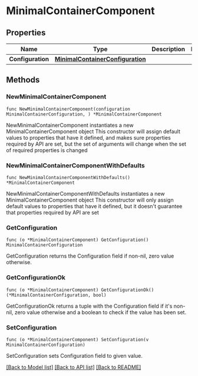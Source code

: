 # MinimalContainerComponent

## Properties

Name | Type | Description | Notes
------------ | ------------- | ------------- | -------------
**Configuration** | [**MinimalContainerConfiguration**](MinimalContainerConfiguration.md) |  | 

## Methods

### NewMinimalContainerComponent

`func NewMinimalContainerComponent(configuration MinimalContainerConfiguration, ) *MinimalContainerComponent`

NewMinimalContainerComponent instantiates a new MinimalContainerComponent object
This constructor will assign default values to properties that have it defined,
and makes sure properties required by API are set, but the set of arguments
will change when the set of required properties is changed

### NewMinimalContainerComponentWithDefaults

`func NewMinimalContainerComponentWithDefaults() *MinimalContainerComponent`

NewMinimalContainerComponentWithDefaults instantiates a new MinimalContainerComponent object
This constructor will only assign default values to properties that have it defined,
but it doesn't guarantee that properties required by API are set

### GetConfiguration

`func (o *MinimalContainerComponent) GetConfiguration() MinimalContainerConfiguration`

GetConfiguration returns the Configuration field if non-nil, zero value otherwise.

### GetConfigurationOk

`func (o *MinimalContainerComponent) GetConfigurationOk() (*MinimalContainerConfiguration, bool)`

GetConfigurationOk returns a tuple with the Configuration field if it's non-nil, zero value otherwise
and a boolean to check if the value has been set.

### SetConfiguration

`func (o *MinimalContainerComponent) SetConfiguration(v MinimalContainerConfiguration)`

SetConfiguration sets Configuration field to given value.



[[Back to Model list]](../README.md#documentation-for-models) [[Back to API list]](../README.md#documentation-for-api-endpoints) [[Back to README]](../README.md)



